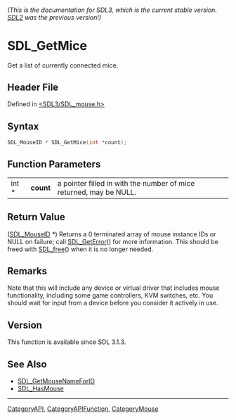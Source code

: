 ###### (This is the documentation for SDL3, which is the current stable version. [SDL2](https://wiki.libsdl.org/SDL2/) was the previous version!)
# SDL_GetMice

Get a list of currently connected mice.

## Header File

Defined in [<SDL3/SDL_mouse.h>](https://github.com/libsdl-org/SDL/blob/main/include/SDL3/SDL_mouse.h)

## Syntax

```c
SDL_MouseID * SDL_GetMice(int *count);
```

## Function Parameters

|       |           |                                                                    |
| ----- | --------- | ------------------------------------------------------------------ |
| int * | **count** | a pointer filled in with the number of mice returned, may be NULL. |

## Return Value

([SDL_MouseID](SDL_MouseID) *) Returns a 0 terminated array of mouse
instance IDs or NULL on failure; call [SDL_GetError](SDL_GetError)() for
more information. This should be freed with [SDL_free](SDL_free)() when it
is no longer needed.

## Remarks

Note that this will include any device or virtual driver that includes
mouse functionality, including some game controllers, KVM switches, etc.
You should wait for input from a device before you consider it actively in
use.

## Version

This function is available since SDL 3.1.3.

## See Also

- [SDL_GetMouseNameForID](SDL_GetMouseNameForID)
- [SDL_HasMouse](SDL_HasMouse)

----
[CategoryAPI](CategoryAPI), [CategoryAPIFunction](CategoryAPIFunction), [CategoryMouse](CategoryMouse)

